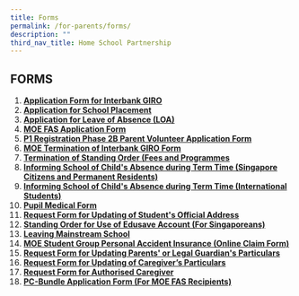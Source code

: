 ```yaml
---
title: Forms
permalink: /for-parents/forms/
description: ""
third_nav_title: Home School Partnership
---
```

## FORMS

1. **[Application Form for Interbank GIRO](/files/Application%20form%20for%20Interbank%20Giro.pdf)**
2. **[Application for School Placement](/files/Application%20for%20School%20Placement.pdf)**
3. **[Application for Leave of Absence (LOA)](https://form.gov.sg/60d2be21dfd78e00127ccc5c)**
4. **[MOE FAS Application Form](/files/GGAS_Application%20Form.pdf)**
5. **[P1 Registration Phase 2B Parent Volunteer Application Form](/files/Application%20as%20Parent%20Volunteer%20for%20P1%20Phase%202B%20Registration.pdf)**
6. **[MOE Termination of Interbank GIRO Form](/files/For%20Parents%20(2023)/Termination%20of%20Interbank%20Giro.pdf)**
7.  **[Termination of Standing Order (Fees and Programmes](/files/Termination%20of%20Edusave%20Standing%20Order%20(fees%20and%20programmes).pdf)**
8.  **[Informing School of Child's Absence during Term Time (Singapore Citizens and Permanent Residents)](/files/Informing%20Sch%20of%20Child%20Absence%20during%20Term%20Time%20SCs%20and%20PRs.pdf)**
9.  **[Informing School of Child's Absence during Term Time (International Students)](/files/Informing%20Sch%20of%20Child%20Absence%20during%20Term%20Time%20International%20Students.pdf)**
10.  **[Pupil Medical Form](/files/Pupil%20Medical%20Record.pdf)**
11.  **[Request Form for Updating of Student's Official Address](/files/Form%20C%20(Address%20Updates).pdf)**
12.  **[Standing Order for Use of Edusave Account (For Singaporeans)](/files/Standing%20Order%20for%20use%20of%20Edusave%20ac(for%20Singaporeans).pdf)**
13.  **[Leaving Mainstream School](/files/Mainstream%20School%20Leaver%20form.pdf)**
14. **[MOE Student Group Personal Accident Insurance (Online Claim Form)](/files/For%20Parents%20(2023)/Student%20GPA%20Claims%20Procedure.pdf)**
15.  **[Request Form for Updating Parents' or Legal Guardian's Particulars](/files/Request%20form%20for%20Updating%20Parents'%20or%20Legal%20Guardian's%20Particulars%20(Form%20A).pdf)**
16.  **[Request Form for Updating of Caregiver’s Particulars](/files/For%20Parents%20(2023)/Form%20B2.pdf)**
17.  **[Request Form for Authorised Caregiver](/files/For%20Parents%20(2023)/Form%20B1.pdf)**
18. **[PC-Bundle Application Form (For MOE FAS Recipients)](/files/For%20Parents%20(2023)/NPP-Application-Form-for-MOE-SPED-FAS%20(2023).pdf)**